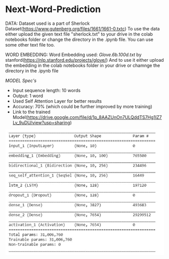 # Next-Word-Prediction
DATA:
Dataset used is a part of Sherlock Dataset(https://www.gutenberg.org/files/1661/1661-0.txtc)
To use the data either upload the given text file "sherlock.txt" to your drive in the colab notebooks folder or change the
directory in the .ipynb file.
You can use some other text file too.

WORD EMBEDDING:
Word Embedding used: *Glove.6b.100d.txt* by stanford(https://nlp.stanford.edu/projects/glove/)
And to use it either upload the embedding in the colab notebooks folder in your drive or chamnge the directory in the .ipynb file

*MODEL Spec's*
* Input sequence length: 10 words
* Output: 1 word
* Used Self Attention Layer for better results
* Accuracy: 70% (which could be further improved by more training)
* Link to the trained Model(https://drive.google.com/file/d/1p_8AAZUnOn7ULQddTS7Hg1IZ7Lv_9uDU/view?usp=sharing)

![Model Summary](https://github.com/thebeyonder001/Next_Word_Predicton/blob/master/Model_Summary.jpeg)

